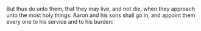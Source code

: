 But thus do unto them, that they may live, and not die, when they approach unto the most holy things: Aaron and his sons shall go in, and appoint them every one to his service and to his burden:
